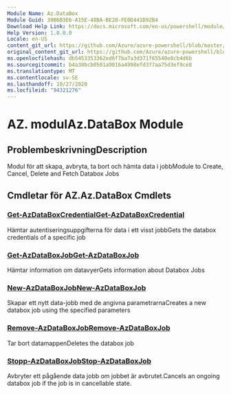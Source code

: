 ```yaml
---
Module Name: Az.DataBox
Module Guid: 39B6B3E6-A15E-48BA-BE20-FE0D441D92B4
Download Help Link: https://docs.microsoft.com/en-us/powershell/module/az.databox
Help Version: 1.0.0.0
Locale: en-US
content_git_url: https://github.com/Azure/azure-powershell/blob/master/src/DataBox/DataBox/help/Az.DataBox.md
original_content_git_url: https://github.com/Azure/azure-powershell/blob/master/src/DataBox/DataBox/help/Az.DataBox.md
ms.openlocfilehash: db5453353362ed6f7ba7a3d371f65540e8cb4d6b
ms.sourcegitcommit: b4a38bcb0501a9016a4998efd377aa75d3ef9ce8
ms.translationtype: MT
ms.contentlocale: sv-SE
ms.lasthandoff: 10/27/2020
ms.locfileid: "94321276"
---
```

# <span data-ttu-id="cdfee-101">AZ. modul</span><span class="sxs-lookup"><span data-stu-id="cdfee-101">Az.DataBox Module</span></span>
## <span data-ttu-id="cdfee-102">Problembeskrivning</span><span class="sxs-lookup"><span data-stu-id="cdfee-102">Description</span></span>
<span data-ttu-id="cdfee-103">Modul för att skapa, avbryta, ta bort och hämta data i jobb</span><span class="sxs-lookup"><span data-stu-id="cdfee-103">Module to Create, Cancel, Delete and Fetch Databox Jobs</span></span>

## <span data-ttu-id="cdfee-104">Cmdletar för AZ.</span><span class="sxs-lookup"><span data-stu-id="cdfee-104">Az.DataBox Cmdlets</span></span>
### [<span data-ttu-id="cdfee-105">Get-AzDataBoxCredential</span><span class="sxs-lookup"><span data-stu-id="cdfee-105">Get-AzDataBoxCredential</span></span>](Get-AzDataBoxCredential.md)
<span data-ttu-id="cdfee-106">Hämtar autentiseringsuppgifterna för data i ett visst jobb</span><span class="sxs-lookup"><span data-stu-id="cdfee-106">Gets the databox credentials of a specific job</span></span>

### [<span data-ttu-id="cdfee-107">Get-AzDataBoxJob</span><span class="sxs-lookup"><span data-stu-id="cdfee-107">Get-AzDataBoxJob</span></span>](Get-AzDataBoxJob.md)
<span data-ttu-id="cdfee-108">Hämtar information om datavyer</span><span class="sxs-lookup"><span data-stu-id="cdfee-108">Gets information about Databox Jobs</span></span>

### [<span data-ttu-id="cdfee-109">New-AzDataBoxJob</span><span class="sxs-lookup"><span data-stu-id="cdfee-109">New-AzDataBoxJob</span></span>](New-AzDataBoxJob.md)
<span data-ttu-id="cdfee-110">Skapar ett nytt data-jobb med de angivna parametrarna</span><span class="sxs-lookup"><span data-stu-id="cdfee-110">Creates a new databox job using the specified parameters</span></span>

### [<span data-ttu-id="cdfee-111">Remove-AzDataBoxJob</span><span class="sxs-lookup"><span data-stu-id="cdfee-111">Remove-AzDataBoxJob</span></span>](Remove-AzDataBoxJob.md)
<span data-ttu-id="cdfee-112">Tar bort datamappen</span><span class="sxs-lookup"><span data-stu-id="cdfee-112">Deletes the databox job</span></span>

### [<span data-ttu-id="cdfee-113">Stopp-AzDataBoxJob</span><span class="sxs-lookup"><span data-stu-id="cdfee-113">Stop-AzDataBoxJob</span></span>](Stop-AzDataBoxJob.md)
<span data-ttu-id="cdfee-114">Avbryter ett pågående data jobb om jobbet är avbrutet.</span><span class="sxs-lookup"><span data-stu-id="cdfee-114">Cancels an ongoing databox job if the job is in cancellable state.</span></span>

